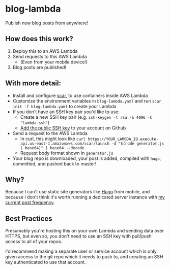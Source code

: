 # blog-lambda
Publish new blog posts from anywhere!

## How does this work?

1. Deploy this to an AWS Lambda
2. Send requests to this AWS Lambda
    * (Even from your mobile device!)
3. Blog posts are published!

## With more detail:

* Install and configure [scar](https://scar.readthedocs.io/en/latest/installation.html), to use containers inside AWS Lambda
* Customize the environment variables in `blog-lambda.yaml` and run `scar init -f blog-lambda.yaml` to create your Lambda
* If you don't have an SSH key pair you'd like to use:
    * Create a new SSH key pair (e.g. `ssh-keygen -t rsa -b 4096 -C "lambda-ssh"`)
    * [Add the public SSH key](https://help.github.com/en/github/authenticating-to-github/adding-a-new-ssh-key-to-your-github-account) to your account on Github
* Send a request to the AWS Lambda
    * In curl, this might look like `curl https://YOUR_LAMBDA_ID.execute-api.us-east-1.amazonaws.com/scar/launch -d "$(node generator.js | base64)" | base64 --decode`
    * Request body format shown in `generator.js`
* Your blog repo is downloaded, your post is added, compiled with `hugo`, committed, and pushed back to master!

## Why?

Because I can't use static site generators like [Hugo](https://github.com/gohugoio/hugo) from mobile, and because I don't think it's worth running a dedicated server instance with [my current post frequency](https://blog.cyrusroshan.com/).

## Best Practices

Presumably you're hosting this on your own Lambda and sending data over HTTPS, but even so, you don't need to use an SSH key with pull/push access to all of your repos.

I'd recommend making a separate user or service account which is only given access to the git repo which it needs to push to, and creating an SSH key authenticated to use that account.